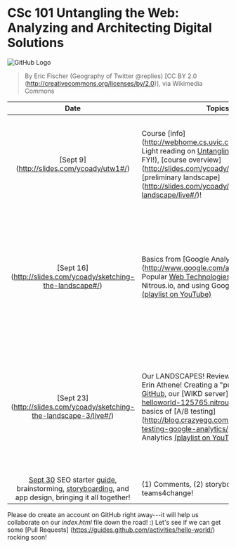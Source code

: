 # CSc 101 Untangling the Web: Analyzing and Architecting Digital Solutions 
![GitHub Logo](https://upload.wikimedia.org/wikipedia/commons/5/50/Geography_of_Twitter_%40replies_%286238509140%29.jpg)

> By Eric Fischer (Geography of Twitter @replies) [CC BY 2.0 (http://creativecommons.org/licenses/by/2.0)], via Wikimedia Commons


Date     | Topics                 | Homework  
:------:| ---------------------- | --------- 
[Sept 9] (http://slides.com/ycoady/utw1#/)  | Course [info] (http://webhome.cs.uvic.ca/~ycoady/utw/), Light reading on [Untangling the Web](http://www.governmentattic.org/8docs/UntanglingTheWeb-NSA_2007.pdf) (just an FYI!), [course overview] (http://slides.com/ycoady/utw1/live#/) and [preliminary landscape] (http://slides.com/ycoady/sketching-the-landscape/live#/)!  | (1) Course survey (2) post comments for the questions on Moodle, and (3) sketch landscape diagram! 
[Sept 16] (http://slides.com/ycoady/sketching-the-landscape#/)   | Basics from [Google Analytics] (http://www.google.com/analytics/standard/), Popular [Web Technologies]( http://www.w3schools.com/), HTML files, using Nitrous.io, and using Google Analytics [(playlist on YouTube)](https://www.youtube.com/playlist?list=PLP0MTopvRtxC3YkEeNuq1XUpuZvOamDH1) |  (1) Post comments for the questions on Moodle, (2) ideas for case studies, and (3) survey of cool Google Analytics results!
[Sept 23] (http://slides.com/ycoady/sketching-the-landscape-3/live#/)   | Our LANDSCAPES! Review, Guest speaker, Erin Athene! Creating a "pull request" on [GitHub](https://help.github.com/articles/using-pull-requests/), our [WIKD server] (http://html5-helloworld-125765.nitrousapp.com:3000/), basics of [A/B testing] (http://blog.crazyegg.com/2015/06/02/ab-testing-google-analytics/) with Google Analytics [(playlist on YouTube)](https://www.youtube.com/playlist?list=PLP0MTopvRtxC3YkEeNuq1XUpuZvOamDH1) |  (1) Post comments for the questions on Moodle, (2) design for case studies, and (3) messing with your OWN Google Analytics results!
[Sept 30]()  SEO starter [guide](http://static.googleusercontent.com/media/www.google.com/en//webmasters/docs/search-engine-optimization-starter-guide.pdf), brainstorming, [storyboarding](https://uxmag.com/articles/storyboarding-in-the-software-design-process), and app design, bringing it all together! |  (1) Comments, (2) storyboards and (3) teams4change! 

       
Please do create an account on GitHub right away---it will help us collaborate on our *index.html* file down the road! :)  Let's see if we can get some [Pull Requests] (https://guides.github.com/activities/hello-world/) rocking soon!
